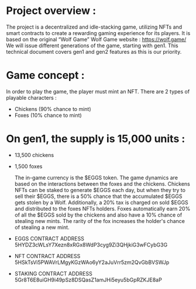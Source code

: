 # Project overview :

The project is a decentralized and idle-stacking game, utilizing NFTs and smart contracts to create a rewarding gaming experience for its players. It is based on the original “Wolf Game”
Wolf Game website : https://wolf.game/
We will issue different generations of the game, starting with gen1. This technical
document covers gen1 and gen2 features as this is our priority.

# Game concept :

In order to play the game, the player must mint an NFT.
There are 2 types of playable characters :

- Chickens (90% chance to mint)
- Foxes (10% chance to mint)

# On gen1, the supply is 15,000 units :

- 13,500 chickens
- 1,500 foxes

  The in-game currency is the $EGGS token.
  The game dynamics are based on the interactions between the foxes and the chickens.
  Chickens NFTs can be staked to generate $EGGS each day, but when they try to sell their $EGGS, there is a 50% chance that the accumulated $EGGS gets stolen by a Wolf.
  Additionally, a 20% tax is charged on sold $EGGS and distributed to the foxes NFTs holders.
  Foxes automatically earn 20% of all the $EGGS sold by the chickens and also have a 10% chance of stealing new mints. The rarity of the fox increases the holder's chance of stealing a new mint.

- EGGS CONTRACT ADDRESS
5HYDZ3cWLsY7Xezn8xRGx8WdP3cyg9Zi3QHjkiG3wFCybG3G

- NFT CONTRACT ADDRESS
5HSkTsVi5PWAVrLMgyKGzWAo6yY2aJuVrr5zm2QvGbBVSWJp

- STAKING CONTRACT ADDRESS
5Gr8T6E8uiGH9i49pSz8DSQasZ1amJHi5eyu5bGpRZKJE8aP
